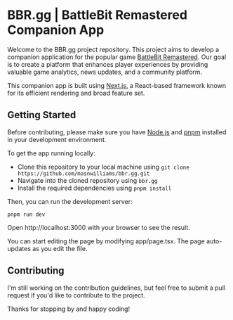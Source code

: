 # BBR.gg | BattleBit Remastered Companion App

Welcome to the BBR.gg project repository. This project aims to develop a companion application for the popular game [BattleBit Remastered](https://joinbattlebit.com/). Our goal is to create a platform that enhances player experiences by providing valuable game analytics, news updates, and a community platform.

This companion app is built using [Next.js](https://nextjs.org), a React-based framework known for its efficient rendering and broad feature set.

## Getting Started

Before contributing, please make sure you have [Node.js](https://nodejs.org/en) and [pnpm](https://pnpm.io/) installed in your development environment.

To get the app running locally:

- Clone this repository to your local machine using `git clone https://github.com/masnwilliams/bbr.gg.git`
- Navigate into the cloned repository using `bbr.gg`
- Install the required dependencies using `pnpm install`

Then, you can run the development server:

```shell
pnpm run dev
```

Open http://localhost:3000 with your browser to see the result.

You can start editing the page by modifying app/page.tsx. The page auto-updates as you edit the file.

## Contributing

I'm still working on the contribution guidelines, but feel free to submit a pull request if you'd like to contribute to the project.

Thanks for stopping by and happy coding!
